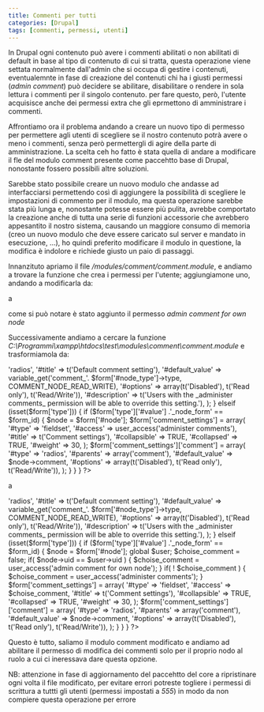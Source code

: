 ```yaml
---
title: Commenti per tutti
categories: [Drupal]
tags: [commenti, permessi, utenti]
---
```

In Drupal ogni contenuto può avere i commenti abilitati o non abilitati di default in base al tipo di contenuto di cui si tratta, questa operazione viene settata normalmente dall'admin che si occupa di gestire i contenuti, eventualemnte in fase di creazione del contenuti chi ha i giusti permessi (_admin comment_) può decidere se abilitare, disabilitare o rendere in sola lettura i commenti per il singolo contenuto. per fare questo, però, l'utente acquisisce anche dei permessi extra che gli eprmettono di amministrare i commenti.

Affrontiamo ora il problema andando a creare un nuovo tipo di permesso per permettere agli utenti di scegliere se il nostro contenuto potrà avere o meno i commenti, senza però permettergli di agire della parte di amministrazione. La scelta ceh ho fatto è stata quella di andare a modificare il fle del modulo comment presente come paccehtto base di Drupal, nonostante fossero possibili altre soluzioni.

Sarebbe stato possibile creare un nuovo modulo che andasse ad interfacciarsi permettendo così di aggiungere la possibilità di scegliere le impostazioni di commento per il modulo, ma questa operazione sarebbe stata più lunga e, nonostante potesse essere più pulita, avrebbe comportato la creazione anche di tutta una serie di funzioni accessorie che avrebbero appesantito il nostro sistema, causando un maggiore consumo di memoria (creo un nuovo modulo che deve essere caricato sul server e mandato in esecuzione, ...), ho quindi preferito modificare il modulo in questione, la modifica è indolore e richiede giusto un paio di passaggi.

Innanzituto apriamo il file _/modules/comment/comment.module_, e andiamo a trovare la funzione che crea i permessi per l'utente; aggiungiamone uno, andando a modificarla da:
<?php
**
 * Implementation of hook_perm().
 */
function comment_perm() {
  return array('access comments', 
    'post comments', 
    'administer comments', 
    'post comments without approval'
  );
}
?>a 
<?php
**
 * Implementation of hook_perm().
 */
function comment_perm() {
  return array('access comments', 
    'post comments', 
    'administer comments', 
    'post comments without approval', 
    'admin comment for own node'
  );
}
?>
come si può notare è stato aggiunto il permesso _admin comment for own node_

Successivamente andiamo a cercare la funzione _C:\Programmi\xampp\htdocs\test\modules\comment\comment.module_ e trasformiamola da:
<?php
function comment_form_alter($form_id, &$form) {
  if ($form_id == 'node_type_form' && isset($form['identity']['type'])) {
    $form['workflow']['comment'] = array(
      '#type' => 'radios',
      '#title' => t('Default comment setting'),
      '#default_value' => variable_get('comment_'. $form['#node_type']->type, COMMENT_NODE_READ_WRITE),
      '#options' => array(t('Disabled'), t('Read only'), t('Read/Write')),
      '#description' => t('Users with the _administer comments_ permission will be able to override this setting.'),
    );
  }
  elseif (isset($form['type'])) {
    if ($form['type']['#value'] .'_node_form' == $form_id) {
      $node = $form['#node'];
      $form['comment_settings'] = array(
        '#type' => 'fieldset',
        '#access' => user_access('administer comments'),
        '#title' => t('Comment settings'),
        '#collapsible' => TRUE,
        '#collapsed' => TRUE,
        '#weight' => 30,
      );
      $form['comment_settings']['comment'] = array(
        '#type' => 'radios',
        '#parents' => array('comment'),
        '#default_value' => $node->comment,
        '#options' => array(t('Disabled'), t('Read only'), t('Read/Write')),
      );
    }
  }
}
?>
a
<?php
function comment_form_alter($form_id, &$form) {
  if ($form_id == 'node_type_form' && isset($form['identity']['type'])) {
    $form['workflow']['comment'] = array(
      '#type' => 'radios',
      '#title' => t('Default comment setting'),
      '#default_value' => variable_get('comment_'. $form['#node_type']->type, COMMENT_NODE_READ_WRITE),
      '#options' => array(t('Disabled'), t('Read only'), t('Read/Write')),
      '#description' => t('Users with the _administer comments_ permission will be able to override this setting.'),
    );
  }
  elseif (isset($form['type'])) {
    if ($form['type']['#value'] .'_node_form' == $form_id) {
      $node = $form['#node'];
      global $user;
      $choise_comment = false;
      if( $node->uid == $user->uid ) {
        $choise_comment = user_access('admin comment for own node');
      }
      if( ! $choise_comment ) {
        $choise_comment = user_access('administer comments');
      }
      $form['comment_settings'] = array(
        '#type' => 'fieldset',
        '#access' => $choise_comment,
        '#title' => t('Comment settings'),
        '#collapsible' => TRUE,
        '#collapsed' => TRUE,
        '#weight' => 30,
      );
      $form['comment_settings']['comment'] = array(
        '#type' => 'radios',
        '#parents' => array('comment'),
        '#default_value' => $node->comment,
        '#options' => array(t('Disabled'), t('Read only'), t('Read/Write')),
      );
    }
  }
}
?>

Questo è tutto, saliamo il modulo comment modificato e andiamo ad abilitare il permesso di modifica dei commenti solo per il proprio nodo al ruolo a cui ci ineressava dare questa opzione.

NB: attenzione in fase di aggiornamento del paccehtto del core a ripristinare ogni volta il file modificato, per evitare errori potreste togliere i permessi di scrittura a tuttti gli utenti (permessi impostati a _555_) in modo da non compiere questa operazione per errore